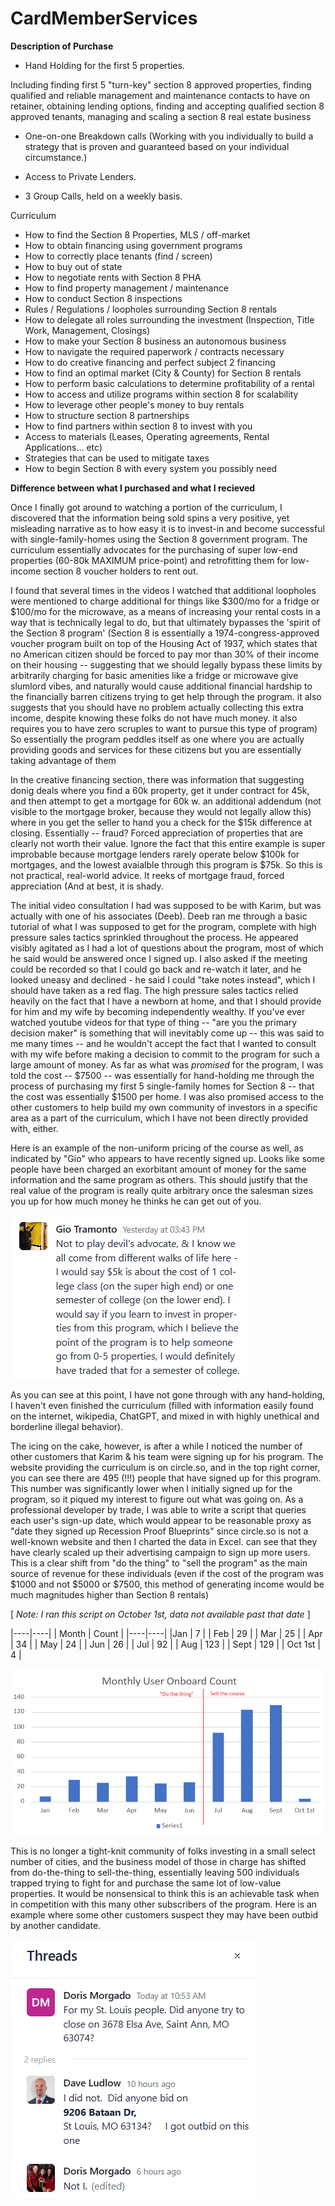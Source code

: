 # CardMemberServices

**Description of Purchase**

- Hand Holding for the first 5 properties.

Including finding first 5 "turn-key" section 8 approved properties, finding qualified and reliable management and maintenance contacts to have on retainer, obtaining lending options, finding and accepting qualified section 8 approved tenants, managing and scaling a section 8 real estate business

- One-on-one Breakdown calls
   (Working with you individually to build a strategy that is proven and guaranteed based on your individual circumstance.)

- Access to Private Lenders.

- 3 Group Calls, held on a weekly basis.

Curriculum
  - How to find the Section 8 Properties, MLS / off-market
  - How to obtain financing using government programs
  - How to correctly place tenants  (find / screen)
  - How to buy out of state
  - How to negotiate rents with Section 8 PHA
  - How to find property management / maintenance
  - How to conduct Section 8 inspections
  - Rules / Regulations / loopholes surrounding Section 8 rentals
  - How to delegate all roles surrounding the investment (Inspection, Title Work, Management, Closings)
  - How to make your Section 8 business an autonomous business
  - How to navigate the required paperwork / contracts necessary
  - How to do creative financing and perfect subject 2 financing
  - How to find an optimal market (City & County) for Section 8 rentals
  - How to perform basic calculations to determine profitability of a rental
  - How to access and utilize programs within section 8 for scalability
  - How to leverage other people's money to buy rentals
  - How to structure section 8 partnerships
  - How to find partners within section 8 to invest with you
  - Access to materials (Leases, Operating agreements, Rental Applications… etc)
  - Strategies that can be used to mitigate taxes
  - How to begin Section 8 with every system you possibly need


**Difference between what I purchased and what I recieved**

Once I finally got around to watching a portion of the curriculum, I discovered that the information being sold spins a very positive, yet misleading narrative as to how easy it is to invest-in and become successful with single-family-homes using the Section 8 government program.  The curriculum essentially advocates for the purchasing of super low-end properties (60-80k MAXIMUM price-point) and retrofitting them for low-income section 8 voucher holders to rent out.  

I found that several times in the videos I watched that additional loopholes were mentioned to charge additional for things like $300/mo for a fridge or $100/mo for the microwave, as a means of increasing your rental costs in a way that is technically legal to do, but that ultimately bypasses the 'spirit of the Section 8 program' (Section 8 is essentially a 1974-congress-approved voucher program built on top of the Housing Act of 1937, which states that no American citizen should be forced to pay mor than 30% of their income on their housing -- suggesting that we should legally bypass these limits by arbitrarily charging for basic amenities like a fridge or microwave give slumlord vibes, and naturally would cause additional financial hardship to the financially barren citizens trying to get help through the program.  it also suggests that you should have no problem actually collecting this extra income, despite knowing these folks do not have much money.  it also requires you to have zero scruples to want to pursue this type of program)  So essentially the program peddles itself as one where you are actually providing goods and services for these citizens but you are essentially taking advantage of them

In the creative financing section, there was information that suggesting donig deals where you find a 60k property, get it under contract for 45k, and then attempt to get a mortgage for 60k w. an additional addendum (not visible to the mortgage broker, because they would not legally allow this) where in you get the seller to hand you a check for the $15k difference at closing.  Essentially -- fraud?  Forced appreciation of properties that are clearly not worth their value.  Ignore the fact that this entire example is super improbable because mortgage lenders rarely operate below $100k for mortgages, and the lowest avaialble through this program is $75k.  So this is not practical, real-world advice.  It reeks of mortgage fraud, forced appreciation (And at best, it is shady.


The initial video consultation I had was supposed to be with Karim, but was actually with one of his associates (Deeb).  Deeb ran me through a basic tutorial of what I was supposed to get for the program, complete with high pressure sales tactics sprinkled throughout the process.  He appeared visibly agitated as I had a lot of questions about the program, most of which he said would be answered once I signed up.  I also asked if the meeting could be recorded so that I could go back and re-watch it later, and he looked uneasy and declined - he said I could "take notes instead", which I should have taken as a red flag.  The high pressure sales tactics relied heavily on the fact that I have a newborn at home, and that I should provide for him and my wife by becoming independently wealthy.  If you've ever watched youtube videos for that type of thing -- "are you the primary decision maker" is something that will inevitably come up -- this was said to me many times -- and he wouldn't accept the fact that I wanted to consult with my wife before making a decision to commit to the program for such a large amount of money.  As far as what was *promised* for the program, I was told the cost -- $7500 -- was essentially for hand-holding me through the process of purchasing my first 5 single-family homes for Section 8 -- that the cost was essentially $1500 per home.  I was also promised access to the other customers to help build my own community of investors in a specific area as a part of the curriculum, which I have not been directly provided with, either.

Here is an example of the non-uniform pricing of the course as well, as indicated by "Gio" who appears to have recently signed up.  Looks like some people have been charged an exorbitant amount of money for the same information and the same program as others.  This should justify that the real value of the program is really quite arbitrary once the salesman sizes you up for how much money he thinks he can get out of you.

![Gio said the course was $5000.  Is it $5000 or $7500 ?](gio_5k.png)

As you can see at this point, I have not gone through with any hand-holding, I haven't even finished the curriculum (filled with information easily found on the internet, wikipedia, ChatGPT, and mixed in with highly unethical and borderline illegal behavior).

The icing on the cake, however, is after a while I noticed the number of other customers that Karim & his team were signing up for his program.  The website providing the curriculum is on circle.so, and in the top right corner, you can see there are 495 (!!!) people that have signed up for this program.  This number was significantly lower when I initially signed up for the program, so it piqued my interest to figure out what was going on.  As a professional developer by trade, I was able to write a script that queries each user's sign-up date, which would appear to be reasonable proxy as "date they signed up Recession Proof Blueprints" since circle.so is not a well-known website and then I charted the data in Excel.  can see that they have clearly scaled up their advertising campaign to sign up more users.  This is a clear shift from "do the thing" to "sell the program" as the main source of revenue for these individuals (even if the cost of the program was $1000 and not $5000 or $7500, this method of generating income would be much magnitudes higher than Section 8 rentals)

[ *Note: I ran this script on October 1st, data not available past that date* ]

|----|----|
| Month | Count |
|----|----|
|Jan | 7 |
| Feb | 29 |
| Mar | 25 |
| Apr | 34 |
| May | 24 |
| Jun | 26 |
| Jul | 92 |
| Aug | 123 |
| Sept | 129 |
| Oct 1st | 4 |

![Statistics From Scraper](stats.png)


This is no longer a tight-knit community of folks investing in a small select number of cities, and the business model of those in charge has shifted from do-the-thing to sell-the-thing, essentially leaving 500 individuals trapped trying to fight for and purchase the same lot of low-value properties.  It would be nonsensical to think this is an achievable task when in competition with this many other subscribers of the program.  Here is an example where some other customers suspect they may have been outbid by another candidate.

![Customers Possibly Bidding Against Each Other](customers_possibly_bidding_against_each_other.png)
